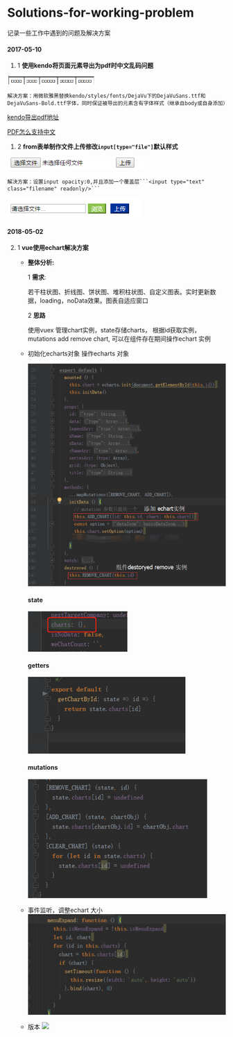 # Solutions-for-working-problem
记录一些工作中遇到的问题及解决方案

#### 2017-05-10
1. 1 **使用kendo将页面元素导出为pdf时中文乱码问题**

![中文乱码](src/kendo_pdf/src/images/error1.png)

    解决方案：用微软雅黑替换kendo/styles/fonts/DejaVu下的DejaVuSans.ttf和DejaVuSans-Bold.ttf字体，同时保证被导出的元素含有字体样式（继承自body或自身添加）

[kendo导出pdf地址](http://docs.telerik.com/kendo-ui/framework/drawing/drawing-dom#configuration-Custom)

[PDF怎么支持中文](http://blog.csdn.net/miyawang21/article/details/59482889)

1. 2 **from表单制作文件上传修改```input[type="file"]```默认样式**

![](src/file_upload/src/image/origin.png)

    解决方案：设置input opacity:0,并且添加一个覆盖层```<input type="text" class="filename" readonly/>```

![](src/file_upload/src/image/fileUpload.png)

#### 2018-05-02
2. 1 **vue使用echart解决方案**
    + **整体分析:** 
    
       1 **需求**:
       
       若干柱状图、折线图、饼状图、堆积柱状图、自定义图表。实时更新数据，loading，noData效果。图表自适应窗口
       
       2 **思路**
       
       使用vuex 管理chart实例，state存储charts， 根据id获取实例， mutations add remove chart, 可以在组件存在期间操作echart 实例
    
    + 初始化echarts对象 操作echarts 对象
    
       ![](src/echarts/chart_init.png)
       #### state
       ![](src/echarts/state.png)
       #### getters
       ![](src/echarts/getters.png)
       #### mutations
       ![](src/echarts/mutations.png)
       
    + 事件监听，调整echart 大小
       ![](src/echarts/resize.png)
       
    + 版本
    ![](src/file_upload/echarts/version.png)
    
